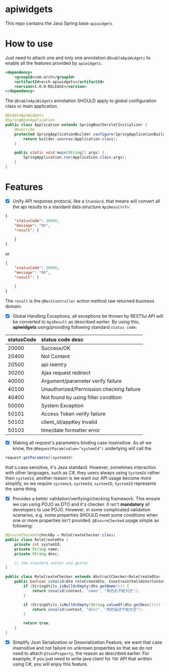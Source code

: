 # apiwidgets
This repo contains the Java Spring base `apiwidgets`

# How to use
Just need to attach one and only one annotation `@EnableApiWidgets` to enable all the features provided by `apiwidgets`.

```xml
<dependency>
    <groupId>com.arch</groupId>
    <artifactId>arch-apiwidgets</artifactId>
    <version>1.0.0-RELEASE</version>
</dependency>
```
The `@EnableApiWidgets` annotation SHOULD apply to global configuration class or main application.
```java
@EnableApiWidgets
@SpringBootApplication
public class Application extends SpringBootServletInitializer {
    @Override
    protected SpringApplicationBuilder configure(SpringApplicationBuilder builder) {
        return builder.sources(Application.class);
    }

    public static void main(String[] args) {
        SpringApplication.run(Application.class,args);
    }
}
```

# Features
- [x] Unify API response protocol, like a `Standard`, that means will convert all the api results to a standard data structure `ApiResult<T>`:
```json
{
    "statusCode": 20000,
    "message": "OK",
    "result": {
    
    }
}
```
or
```json
{
    "statusCode": 20000,
    "message": "OK",
    "result": [
    
    ]
}
```
The `result` is the `@RestController` action method raw returned business domain. 

- [x] Global Handling Exceptions, all exceptions be thrown by RESTful API will be converted to `ApiResult` as described earlier. By using this, **apiwidgets** using/providing following standard `status code`:

| statusCode |  status code desc                          |
|:-----------|:-------------------------------------------|
| 20000      |  Success/OK                                |
| 20400      |  Not Content                               |
| 20500      |  api reentry                               |
| 30200      |  Ajax request redirect                     |
| 40000      |  Argument/parameter verify failure         |
| 40100      |  Unauthorized/Permission checking failure  |
| 40400      |  Not found by using filter condition       |
| 50000      |  System Exception                          |
| 50101      |  Access Token verify failure               |
| 50102      |  client_id/appKey invalid                  |
| 50103      |  time/date formatter error                 |

- [x] Making all request's parameters binding case insensitive. As all we know, the `@RequestParam(value="systemId")` underlying will call the
```java
request.getParameter(systemId)
```
that's case sensitive, it's Java standard. However, sometimes interaction with other languages, such as C#, they users always using `SystemId` rather then `systemId`, another reason is we want our API usage become more simplify, so we require `systemid`, `systemId`, `systemID`, `SystemId` represents the same thing.

- [x] Provides a better validation/verifying/checking framework. This ensure we can using POJO as DTO and it's checker. It isn't **mandatory** all developers to use POJO. However, in some complicated validation scenarios, e.g. some properties SHOULD meet some conditions when one or more properties isn't provided. `@EnsureChecked` usage simple as following:

```java
@EnsureChecked(checkBy = RoleCreateChecker.class)
public class RoleCreateDto {
    private int systemId;
    private String name;
    private String desc;

    // the standard setter and getter
}

public class RoleCreateChecker extends AbstractChecker<RoleCreateDto> {
    public boolean isValid(dto roleCreateDto, ConstraintValidatorContext context) {
        if (StringUtils.isNullOrEmpty(dto.getName())) {
            return invalid(context, "name", "角色名不能为空");
        }

        if (StringUtils.isNullOrEmpty(String.valueOf(dto.getDesc()))) {
            return invalid(context, "desc", "角色描述不能为空");
        }

        return true;
    }
}
```

- [x] Simplify Json Serialization or Deserialization Feature, we want that case insensitive and not failure on unknown properties so that we do not need to attach `@JsonProperty`, the reason as described earlier. For example, if you just need to write java client for `TOF` API that written using C#, you will enjoy this feature.
